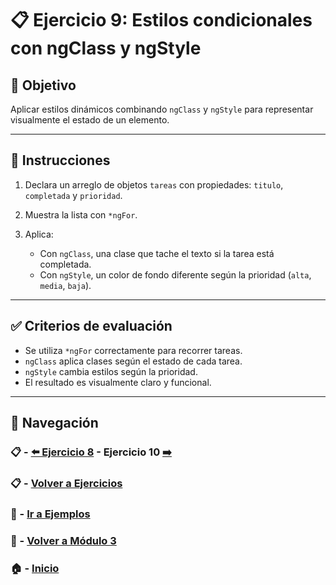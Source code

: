 # 📋 Ejercicio 9: Estilos condicionales con ngClass y ngStyle

## 🎯 Objetivo
Aplicar estilos dinámicos combinando `ngClass` y `ngStyle` para representar visualmente el estado de un elemento.

---

## 📝 Instrucciones

1. Declara un arreglo de objetos `tareas` con propiedades: `titulo`, `completada` y `prioridad`.

2. Muestra la lista con `*ngFor`.

3. Aplica:
   - Con `ngClass`, una clase que tache el texto si la tarea está completada.
   - Con `ngStyle`, un color de fondo diferente según la prioridad (`alta`, `media`, `baja`).

---

## ✅ Criterios de evaluación

- Se utiliza `*ngFor` correctamente para recorrer tareas.
- `ngClass` aplica clases según el estado de cada tarea.
- `ngStyle` cambia estilos según la prioridad.
- El resultado es visualmente claro y funcional.

---

## 🔁 Navegación

### 📋 - [⬅️ Ejercicio 8](./Ejercicio_8.md) - Ejercicio 10 [➡️](./Ejercicio_10.md)

### 📋 - [Volver a Ejercicios](../README.md)

### 🧪 - [Ir a Ejemplos](../../Ejemplos/README.md)

### 📘 - [Volver a Módulo 3](../../Modulo_3.md)

### 🏠 - [Inicio](../../../README.md)
